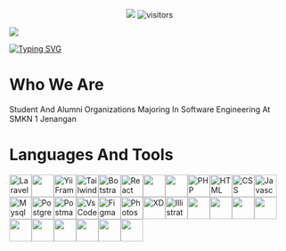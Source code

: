 <p align="center">
    <a href="https://github.com/stmj-dev/stmj-dev"><img src="https://img.shields.io/badge/status-updating-brightgreen.svg"></a>
    <img src="https://visitor-badge.laobi.icu/badge?page_id=stmj-dev" alt="visitors"/>   
</p>

![](./src/header_.png)

[![Typing SVG](https://readme-typing-svg.demolab.com?font=Fira+Code&pause=1000&random=false&width=435&lines=introduce;I+am+Maulana+Ifandika;I+like+networking%2C+computer+science%2C+programming%2C+and+mathematics;Never+give+up+in+your+life)](https://git.io/typing-svg)

# Who We Are

<p style="text-transform: capitalize;">
student and alumni organizations majoring in software engineering at SMKN 1 Jenangan
</p>

# Languages And Tools
<div style="display: flex; flex-wrap: wrap;">
    <img src="https://www.vectorlogo.zone/logos/laravel/laravel-icon.svg" alt="Laravel" height="40px">
    <img src="https://cdn.jsdelivr.net/gh/devicons/devicon/icons/codeigniter/codeigniter-plain.svg" alt="" height="40px">
    <img src="https://www.vectorlogo.zone/logos/yiiframework/yiiframework-icon.svg" alt="Yii Framework" height="40px">
    <img src="https://www.vectorlogo.zone/logos/tailwindcss/tailwindcss-icon.svg" alt="Tailwind" height="40px">
    <img src="https://upload.vectorlogo.zone/logos/getbootstrap/images/987f8f6c-263a-47b1-a85d-853cfca215d9.svg" alt="Botstrap" height="40px">
    <img src="https://www.vectorlogo.zone/logos/reactjs/reactjs-icon.svg" alt="React Js" height="40px">
    <img src="https://cdn.jsdelivr.net/gh/devicons/devicon/icons/nextjs/nextjs-original-wordmark.svg" alt="" height="40px">
    <img src="https://cdn.jsdelivr.net/gh/devicons/devicon/icons/vuejs/vuejs-original.svg" alt="" height="40px">
    <img src="https://www.vectorlogo.zone/logos/php/php-icon.svg" alt="PHP" height="40px">
    <img src="https://www.vectorlogo.zone/logos/w3_html5/w3_html5-icon.svg" alt="HTML" height="40px">
    <img src="https://www.vectorlogo.zone/logos/w3_css/w3_css-icon.svg" alt="CSS" height="40px">
    <img src="https://cdn.jsdelivr.net/gh/devicons/devicon/icons/javascript/javascript-original.svg" alt="Javascript" height="40px">
    <img src="https://www.vectorlogo.zone/logos/mysql/mysql-horizontal.svg" alt="Mysql" height="40px">
    <img src="https://www.vectorlogo.zone/logos/postgresql/postgresql-icon.svg" alt="PostgreSQL" height="40px">
    <img src="https://www.vectorlogo.zone/logos/getpostman/getpostman-icon.svg" alt="Postman" height="40px">
    <img src="https://upload.vectorlogo.zone/logos/visualstudio_code/images/a4381320-f83c-4a29-9db3-b241c1d096b1.svg" alt="Vs Code" height="40px">
    <img src="https://www.vectorlogo.zone/logos/figma/figma-icon.svg" alt="Figma" height="40px">
    <img src="https://cdn.jsdelivr.net/gh/devicons/devicon/icons/photoshop/photoshop-line.svg" alt="Photoshop" height="40px">
    <img src="https://cdn.jsdelivr.net/gh/devicons/devicon/icons/xd/xd-line.svg" alt="XD" height="40px">
    <img src="https://cdn.jsdelivr.net/gh/devicons/devicon/icons/illustrator/illustrator-line.svg" alt="Illistrator" height="40px">
    <img src="https://cdn.jsdelivr.net/gh/devicons/devicon/icons/composer/composer-original.svg" alt="" height="40px">
    <img src="https://cdn.jsdelivr.net/gh/devicons/devicon/icons/npm/npm-original-wordmark.svg" alt="" height="40px">
    <img src="https://cdn.jsdelivr.net/gh/devicons/devicon/icons/nodejs/nodejs-plain.svg" alt="" height="40px">
    <img src="https://cdn.jsdelivr.net/gh/devicons/devicon/icons/android/android-original.svg" alt="" height="40px">
    <img src="https://cdn.jsdelivr.net/gh/devicons/devicon/icons/atom/atom-original.svg" alt="" height="40px">
    <img src="https://cdn.jsdelivr.net/gh/devicons/devicon/icons/cplusplus/cplusplus-line.svg" alt="" height="40px">
    <img src="https://cdn.jsdelivr.net/gh/devicons/devicon/icons/csharp/csharp-original.svg" alt="" height="40px">
    <img src="https://cdn.jsdelivr.net/gh/devicons/devicon/icons/dot-net/dot-net-original.svg" alt="" height="40px">
    <img src="https://cdn.jsdelivr.net/gh/devicons/devicon/icons/git/git-original.svg" alt="" height="40px">
    <img src="https://cdn.jsdelivr.net/gh/devicons/devicon/icons/sass/sass-original.svg" alt="" height="40px">
</div>

